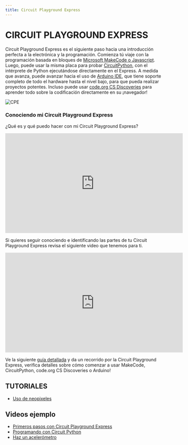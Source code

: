```yaml
---
title: Circuit Playground Express
---
```

# CIRCUIT PLAYGROUND EXPRESS
Circuit Playground Express es el siguiente paso hacia una introducción perfecta a la electrónica y la programación.
Comienza tú viaje con la programación basada en bloques de [Microsoft MakeCode o Javascript](https://makecode.adafruit.com/). Luego, puede usar la misma placa para probar [CircuitPython](https://circuitpython.org/), con el intérprete de Python ejecutándose directamente en el Express. A medida que avanza, puede avanzar hacia el uso de [Arduino IDE](https://www.arduino.cc/en/Main/Software), que tiene soporte completo de todo el hardware hasta el nivel bajo, para que pueda realizar proyectos potentes. Incluso puede usar [code.org CS Discoveries](https://code.org/) para aprender todo sobre la codificación directamente en su ¡navegador!

![CPE]({{site.baseurl}}/img/CPE.gif)

### Conociendo mi Circuit Playground Express
¿Qué es y qué puedo hacer con mi Circuit Playground Express?
<iframe width="560" height="315" src="https://www.youtube.com/embed/4lGRgO40UhM" frameborder="0" allow="accelerometer; autoplay; encrypted-media; gyroscope; picture-in-picture" allowfullscreen></iframe>

Si quieres seguir conociendo e identificando las partes de tu Circuit Playground Express revisa el siguiente video que tenemos para ti.
<iframe width="560" height="315" src="https://www.youtube.com/embed/wEpr75JhGFs" frameborder="0" allow="accelerometer; autoplay; encrypted-media; gyroscope; picture-in-picture" allowfullscreen></iframe>

Ve la siguiente [guía detallada](https://learn.adafruit.com/adafruit-circuit-playground-express) y da un recorrido por la Circuit Playground Express, verifica detalles sobre cómo comenzar a usar MakeCode, CircuitPython, code.org CS Discoveries o Arduino!


## TUTORIALES      
* [Uso de neopixeles](http://www.makermex.com/blog/educacion-maker-3/post/aprende-a-usar-neopixels-530)

## Videos ejemplo
* [Primeros pasos con Circuit Playground Express](https://www.instructables.com/id/KIt-Arte-Y-Ciencia-Primeros-Pasos/)
* [Programando con Circuit Python](https://www.youtube.com/watch?v=tnrZxJpQUMQ)
* [Haz un acelerómetro](https://www.youtube.com/watch?v=jAi7ukX2NWE&start_radio=1&list=RDQMZqfZPTyP9sg)
